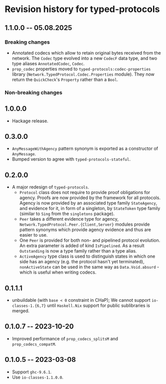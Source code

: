 # Revision history for typed-protocols

## 1.1.0.0 -- 05.08.2025

### Breaking changes

* Annotated codecs which allow to retain original bytes received from the network.
  The `Codec` type evolved into a new `CodecF` data type, and two type aliases
  `AnnotatedCodec`, `Codec`.
* `prop_codec` properties moved to `typed-protocols:codec-properties` library
  (`Network.TypedProtocol.Codec.Properties` module).  They now return the
  `QuickCheck`'s `Property` rather than a `Bool`.

### Non-breaking changes

## 1.0.0.0

* Hackage release.

## 0.3.0.0

* `AnyMessageWithAgency` pattern synonym is exported as a constructor of `AnyMessage`.
* Bumped version to agree with `typed-protocols-stateful`.

## 0.2.0.0

* A major redesign of `typed-protocols`.
  * `Protocol` class does not require to provide proof obligations for agency.
    Proofs are now provided by the framework for all protocols. Agency is now
    provided by an associated type family `StateAgency`, and evidence for it,
    in form of a singleton, by `StateToken` type family
    (similar to `Sing` from the `singletons` package).
  * `Peer` takes a different evidence type for agency,
    `Network.TypedProtocol.Peer.{Client,Server}` modules provide pattern synonyms
     which provide agency evidence and thus are easier to use.
  * One `Peer` is provided for both non- and pipelined protocol evolution.
    An extra parameter is added of kind `IsPipelined`. As a result
    `Outstanding` is now a type family rather than a type alias.
  * `ActiveAgency` type class is used to distinguish states in which one side
    has an agency (e.g. the protocol hasn't yet terminated), `nonActiveState` can
    be used in the same way as `Data.Void.absurd` - which is useful when writing
    codecs.

## 0.1.1.1
* unbuildable (with `base < 0` constraint in CHaP); We cannot support
`io-classes-1.{6,7}` until `Haskell.Nix` support for public sublibraries is
 merged.

## 0.1.0.7 -- 2023-10-20

* Improved performance of `prop_codecs_splitsM` and `prop_codecs_compatM`.

## 0.1.0.5 -- 2023-03-08

* Support `ghc-9.6.1`.
* Use `io-classes-1.1.0.0`.

[singletons-3.0.1]: https://hackage.haskell.org/package/singletons 
